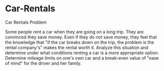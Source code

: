# Car-Rentals
Car Rentals
	Problem	 
 	
Some people rent a car when they are going on a long trip. They are convinced they save money. Even if they do not save money, they feel that the knowledge that "if the car breaks down on the trip, the problem is the rental company's" makes the rental worth it. Analyze this situation and determine under what conditions renting a car is a more appropriate option. Determine mileage limits on one's own car and a break-even value of "ease of mind" for the driver and her family.

 
 	 
